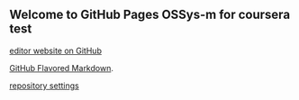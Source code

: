 ## Welcome to GitHub Pages OSSys-m for coursera test
[editor website on GitHub](https://github.com/OSSys-m/coursera-test/edit/master/README.md)

[GitHub Flavored Markdown](https://guides.github.com/features/mastering-markdown/).

[repository settings](https://github.com/OSSys-m/coursera-test/settings/)
